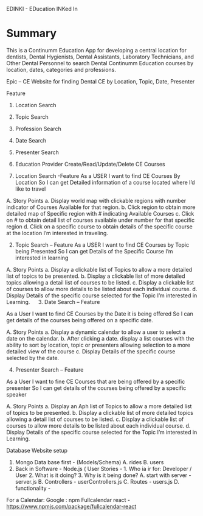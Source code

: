 EDINKI - EDucation INKed In


# Summary

This is a Continumm Education App for developing a central location for dentists, Dental Hygienists, Dental Assistants, Laboratory Technicians, and Other Dental Personnel to search Dental Continumm Education courses by location, dates, categories and professions.


Epic – CE Website for finding Dental CE by Location, Topic, Date, Presenter

Feature
1.	Location Search
2.	Topic Search
3.  Profession Search
4.  Date Search
5.	Presenter Search
6.	Education Provider Create/Read/Update/Delete CE Courses

1.	Location Search -Feature
	As a USER
	I want to find CE Courses By Location
	So I can get Detailed information of a course located where I’d like to travel

A.	Story Points
a.	Display world map with clickable regions with number indicator of Courses Available for that region. 
b.	Click region to obtain more detailed map of Specific region with # indicating Available Courses
c.	Click on # to obtain detail list of courses available under number for that specific region
d.	Click on a specific course to obtain details of the specific course at the location I’m interested in traveling.

2.	Topic Search – Feature
	As a USER
	I want to find CE Courses by Topic being Presented
	So I can get Details of the Specific Course I’m interested in learning

A.	Story Points
a.	Display a clickable list of Topics to allow a more detailed list of topics to be presented.
b.	Display a clickable list of more detailed topics allowing a detail list of courses to be listed.
c.	Display a clickable list of courses to allow more details to be listed about each individual course.
d.	Display Details of the specific course selected for the Topic I’m interested in Learning.
 
3.	Date Search – Feature

As a User
I want to find CE Courses by the Date it is being offered
So I can get details of the courses being offered on a specific date.

A.	Story Points
a.	Display a dynamic calendar to allow a user to select a date on the calendar.
b.	After clicking a date. display a list courses with the ability to sort by location, topic or presenters allowing selection to a more detailed view of the course
c.	Display Details of the specific course selected by the date.

4.	Presenter Search – Feature

As a User
I want to fine CE Courses that are being offered by a specific presenter
So I can get details of the courses being offered by a specific speaker

A.	Story Points
a.	Display an Aph list of Topics to allow a more detailed list of topics to be presented.
b.	Display a clickable list of more detailed topics allowing a detail list of courses to be listed.
c.	Display a clickable list of courses to allow more details to be listed about each individual course.
d.	Display Details of the specific course selected for the Topic I’m interested in Learning.

Database Website setup

1. Mongo Data base first - (Models/Schema)
A. rides
	B. users
2. Back in Software - Node.js 
	( User Stories - 
		1.  Who ia ir for:  Developer / User
		2.  What is it doing?
		3.  Why is it being done?
	A. start with server - server.js
	B. Controllers - userControllers.js
	C. Routes - users.js
	D. functionality -

For a Calendar:
Google : npm Fullcalendar react - https://www.npmjs.com/package/fullcalendar-react
